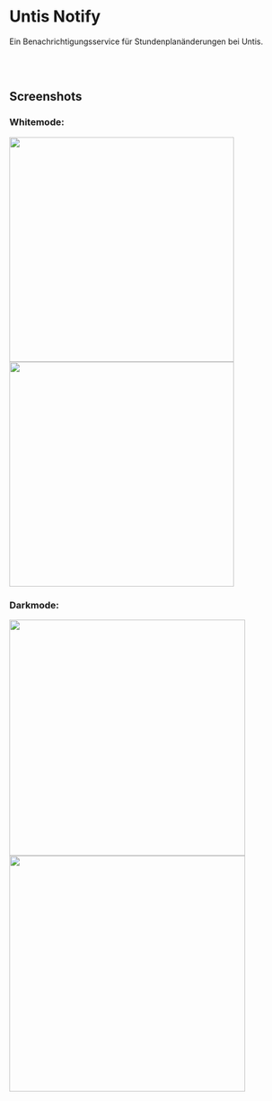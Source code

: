 # Untis Notify

Ein Benachrichtigungsservice für Stundenplanänderungen bei Untis.

<br></br>
## Screenshots

### Whitemode:
<div width="1000px">
  <img src="https://github.com/user-attachments/assets/dca5602d-ad43-404d-b761-eb78a5d2bf9a" width="400px"/>
  <img src="https://github.com/user-attachments/assets/8b8518ed-1b4f-44da-9a2c-40505aa2843e" width="400px"/> 
</div>

### Darkmode:
<div width="1000px">
  <img src="https://github.com/user-attachments/assets/810296a1-5d42-4375-b568-f218d6dda284" width="420px"/>
  <img src="https://github.com/user-attachments/assets/a2f6dcaf-6a4b-4d61-a97a-cd6362eba5a7" width="420px"/> 
</div>
